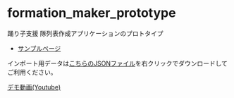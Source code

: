 # formation_maker_prototype
踊り子支援 隊列表作成アプリケーションのプロトタイプ

* [サンプルページ](https://reima4038.github.io/formation_maker_prototype/doc/index.html)

インポート用データは[こちらのJSONファイル](https://raw.githubusercontent.com/reima4038/formation_maker_prototype/master/resource/sample.json)を右クリックでダウンロードしてご利用ください。

[デモ動画(Youtube)](https://youtu.be/40nNztatW_4)
